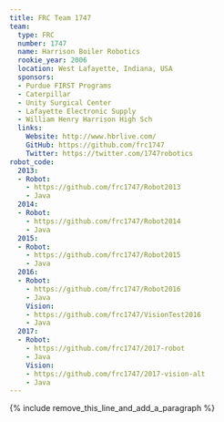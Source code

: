 ```yaml
---
title: FRC Team 1747
team:
  type: FRC
  number: 1747
  name: Harrison Boiler Robotics
  rookie_year: 2006
  location: West Lafayette, Indiana, USA
  sponsors:
  - Purdue FIRST Programs
  - Caterpillar
  - Unity Surgical Center
  - Lafayette Electronic Supply
  - William Henry Harrison High Sch
  links:
    Website: http://www.hbrlive.com/
    GitHub: https://github.com/frc1747
    Twitter: https://twitter.com/1747robotics
robot_code:
  2013:
  - Robot:
    - https://github.com/frc1747/Robot2013
    - Java
  2014:
  - Robot:
    - https://github.com/frc1747/Robot2014
    - Java
  2015:
  - Robot:
    - https://github.com/frc1747/Robot2015
    - Java
  2016:
  - Robot:
    - https://github.com/frc1747/Robot2016
    - Java
    Vision:
    - https://github.com/frc1747/VisionTest2016
    - Java
  2017:
  - Robot:
    - https://github.com/frc1747/2017-robot
    - Java
    Vision:
    - https://github.com/frc1747/2017-vision-alt
    - Java
---
```


{% include remove_this_line_and_add_a_paragraph %}
